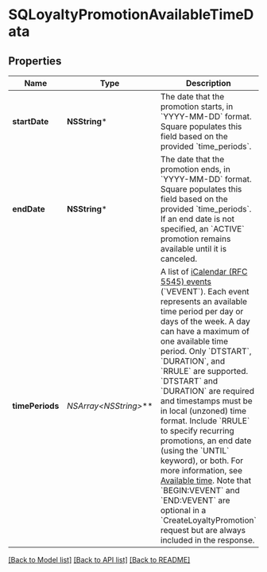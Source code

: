 # SQLoyaltyPromotionAvailableTimeData

## Properties
Name | Type | Description | Notes
------------ | ------------- | ------------- | -------------
**startDate** | **NSString*** | The date that the promotion starts, in &#x60;YYYY-MM-DD&#x60; format. Square populates this field based on the provided &#x60;time_periods&#x60;. | [optional] 
**endDate** | **NSString*** | The date that the promotion ends, in &#x60;YYYY-MM-DD&#x60; format. Square populates this field based on the provided &#x60;time_periods&#x60;. If an end date is not specified, an &#x60;ACTIVE&#x60; promotion remains available until it is canceled. | [optional] 
**timePeriods** | **NSArray&lt;NSString*&gt;*** | A list of [iCalendar (RFC 5545) events](https://tools.ietf.org/html/rfc5545#section-3.6.1) (&#x60;VEVENT&#x60;). Each event represents an available time period per day or days of the week.  A day can have a maximum of one available time period.  Only &#x60;DTSTART&#x60;, &#x60;DURATION&#x60;, and &#x60;RRULE&#x60; are supported. &#x60;DTSTART&#x60; and &#x60;DURATION&#x60; are required and timestamps must be in local (unzoned) time format. Include &#x60;RRULE&#x60; to specify recurring promotions, an end date (using the &#x60;UNTIL&#x60; keyword), or both. For more information, see [Available time](https://developer.squareup.com/docs/loyalty-api/loyalty-promotions#available-time).  Note that &#x60;BEGIN:VEVENT&#x60; and &#x60;END:VEVENT&#x60; are optional in a &#x60;CreateLoyaltyPromotion&#x60; request but are always included in the response. | 

[[Back to Model list]](../README.md#documentation-for-models) [[Back to API list]](../README.md#documentation-for-api-endpoints) [[Back to README]](../README.md)


